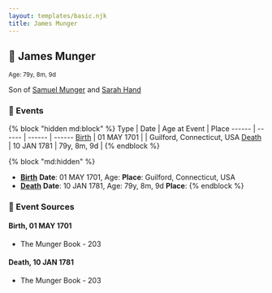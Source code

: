 ```yaml
---
layout: templates/basic.njk
title: James Munger
---
```

## 🔵 James Munger
<small>Age: 79y, 8m, 9d</small>

Son of [Samuel Munger](/people/5/57362828) and [Sarah Hand](/people/7/75255100)

### 📆 Events

{% block "hidden md:block" %}
Type | Date | Age at Event | Place
------ | ------ | ------ | ------
[Birth](#event-event-2) | 01 MAY 1701 |  | Guilford, Connecticut, USA
[Death](#event-event-3) | 10 JAN 1781 | 79y, 8m, 9d |
{% endblock %}

{% block "md:hidden" %}
- **[Birth](#event-event-2)**
**Date**: 01 MAY 1701, Age:
**Place**: Guilford, Connecticut, USA
- **[Death](#event-event-3)**
**Date**: 10 JAN 1781, Age: 79y, 8m, 9d
**Place**:
{% endblock %}

### 📰 Event Sources

#### <a id="event-event-2"></a> Birth, 01 MAY 1701
* The Munger Book  - 203

#### <a id="event-event-3"></a> Death, 10 JAN 1781
* The Munger Book  - 203